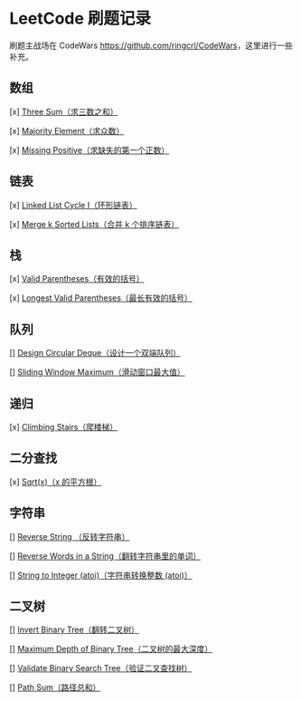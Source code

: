 # LeetCode 刷题记录

刷题主战场在 CodeWars <https://github.com/ringcrl/CodeWars>，这里进行一些补充。

## 数组

[x] [Three Sum（求三数之和）](https://leetcode.com/problems/3sum/)

[x] [Majority Element（求众数）](https://leetcode.com/problems/majority-element/)

[x] [Missing Positive（求缺失的第一个正数）](https://leetcode.com/problems/first-missing-positive/)

## 链表

[x] [Linked List Cycle I（环形链表）](https://leetcode.com/problems/linked-list-cycle/)

[x] [Merge k Sorted Lists（合并 k 个排序链表）](https://leetcode.com/problems/merge-k-sorted-lists/)

## 栈

[x] [Valid Parentheses（有效的括号）](https://leetcode.com/problems/valid-parentheses/)

[x] [Longest Valid Parentheses（最长有效的括号）](https://leetcode.com/problems/longest-valid-parentheses/)

## 队列

[] [Design Circular Deque（设计一个双端队列）](https://leetcode.com/problems/design-circular-deque/)

[] [Sliding Window Maximum（滑动窗口最大值）](https://leetcode.com/problems/sliding-window-maximum/)

## 递归

[x] [Climbing Stairs（爬楼梯）](https://leetcode.com/problems/climbing-stairs/)

## 二分查找

[x] [Sqrt(x)（x 的平方根）](https://leetcode.com/problems/sqrtx)

## 字符串

[] [Reverse String （反转字符串）](https://leetcode.com/problems/reverse-string/)

[] [Reverse Words in a String（翻转字符串里的单词）](https://leetcode.com/problems/reverse-words-in-a-string/)

[] [String to Integer (atoi)（字符串转换整数 (atoi)）](https://leetcode.com/problems/string-to-integer-atoi/)

## 二叉树

[] [Invert Binary Tree（翻转二叉树）](https://leetcode.com/problems/invert-binary-tree/)

[] [Maximum Depth of Binary Tree（二叉树的最大深度）](https://leetcode.com/problems/maximum-depth-of-binary-tree/)

[] [Validate Binary Search Tree（验证二叉查找树）](https://leetcode.com/problems/validate-binary-search-tree/)

[] [Path Sum（路径总和）](https://leetcode.com/problems/path-sum/)